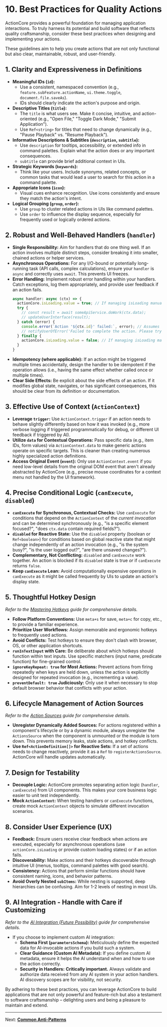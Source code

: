 # 10. Best Practices for Quality Actions

ActionCore provides a powerful foundation for managing application interactions. To truly harness its potential and build software that reflects quality craftsmanship, consider these best practices when designing and implementing your actions.

These guidelines aim to help you create actions that are not only functional but also clear, maintainable, robust, and user-friendly.

## 1. Clarity and Expressiveness in Definitions

*   **Meaningful IDs (`id`):**
    *   Use a consistent, namespaced convention (e.g., `feature.subFeature.actionName`, `ui.theme.toggle`, `document.file.saveAs`).
    *   IDs should clearly indicate the action's purpose and origin.
*   **Descriptive Titles (`title`):**
    *   The `title` is what users see. Make it concise, intuitive, and action-oriented (e.g., "Open File," "Toggle Dark Mode," "Submit Application").
    *   Use `Ref<string>` for titles that need to change dynamically (e.g., "Pause Playback" vs. "Resume Playback").
*   **Informative Descriptions & Subtitles (`description`, `subtitle`):**
    *   Use `description` for tooltips, accessibility, or extended info in command palettes. Explain what the action does or any important consequences.
    *   `subtitle` can provide brief additional context in UIs.
*   **Strategic Keywords (`keywords`):**
    *   Think like your users. Include synonyms, related concepts, or common tasks that would lead a user to search for this action in a command palette.
*   **Appropriate Icons (`icon`):**
    *   Visual cues enhance recognition. Use icons consistently and ensure they match the action's intent.
*   **Logical Grouping (`group`, `order`):**
    *   Use `group` to cluster related actions in UIs like command palettes.
    *   Use `order` to influence the display sequence, especially for frequently used or logically ordered actions.

## 2. Robust and Well-Behaved Handlers (`handler`)

*   **Single Responsibility:** Aim for handlers that do one thing well. If an action involves multiple distinct steps, consider breaking it into smaller, chained actions or helper services.
*   **Asynchronous Operations:** For any I/O-bound or potentially long-running task (API calls, complex calculations), ensure your `handler` is `async` and correctly uses `await`. This prevents UI freezes.
*   **Error Handling:** Implement robust error handling within your handlers. Catch exceptions, log them appropriately, and provide user feedback if an action fails.
    ```typescript
    async handler: async (ctx) => {
      actionCore.isLoading.value = true; // If managing isLoading manually for sub-steps
      try {
        // const result = await someApiService.doWork(ctx.data);
        // updateUserInterface(result);
      } catch (error) {
        console.error(`Action '${ctx.id}' failed:`, error); // Assumes id is on context, or use a known id.
        // notifyUserOfError('Failed to complete the action. Please try again.');
      } finally {
        actionCore.isLoading.value = false; // If managing isLoading manually
      }
    }
    ```
*   **Idempotency (where applicable):** If an action might be triggered multiple times accidentally, design the handler to be idempotent if the operation allows (i.e., having the same effect whether called once or multiple times).
*   **Clear Side Effects:** Be explicit about the side effects of an action. If it modifies global state, navigates, or has significant consequences, this should be clear from its definition or documentation.

## 3. Effective Use of Context (`ActionContext`)

*   **Leverage `trigger`:** Use `ActionContext.trigger` if an action needs to behave slightly differently based on how it was invoked (e.g., more verbose logging if triggered programmatically for debug, or different UI feedback if triggered by AI).
*   **Utilize `data` for Contextual Operations:** Pass specific data (e.g., item IDs, form values) via `ActionContext.data` to make generic actions operate on specific targets. This is cleaner than creating numerous highly specialized action definitions.
*   **Access Original Event (`event`):** Only use `ActionContext.event` if you need low-level details from the original DOM event that aren't already abstracted by ActionCore (e.g., precise mouse coordinates for a context menu not handled by the UI framework).

## 4. Precise Conditional Logic (`canExecute`, `disabled`)

*   **`canExecute` for Synchronous, Contextual Checks:** Use `canExecute` for conditions that depend on the `ActionContext` of the *current invocation* and can be determined synchronously (e.g., "is a specific element focused?", "does `ctx.data` contain required fields?").
*   **`disabled` for Reactive State:** Use the `disabled` property (boolean or `Ref<boolean>`) for conditions based on global reactive state that might change independently of an action invocation (e.g., "is the system busy?", "is the user logged out?", "are there unsaved changes?").
*   **Complementary, Not Conflicting:** `disabled` and `canExecute` work together. An action is blocked if its `disabled` state is true *or* if `canExecute` returns `false`.
*   **Keep `canExecute` Lean:** Avoid computationally expensive operations in `canExecute` as it might be called frequently by UIs to update an action's display state.

## 5. Thoughtful Hotkey Design

*Refer to the [Mastering Hotkeys](./04-hotkeys.md) guide for comprehensive details.*
*   **Follow Platform Conventions:** Use `meta+s` for save, `meta+c` for copy, etc., to provide a familiar experience.
*   **Prioritize User Workflows:** Assign memorable and ergonomic hotkeys to frequently used actions.
*   **Avoid Conflicts:** Test hotkeys to ensure they don't clash with browser, OS, or other application shortcuts.
*   **`runInTextInput` with Care:** Be deliberate about which hotkeys should function within text inputs. Use specific matchers (input name, predicate function) for fine-grained control.
*   **`ignoreKeyRepeat: true` for Most Actions:** Prevent actions from firing repeatedly when keys are held down, unless the action is explicitly designed for repeated invocation (e.g., incrementing a value).
*   **`preventDefault: true` Judiciously:** Only use it when necessary to stop default browser behavior that conflicts with your action.

## 6. Lifecycle Management of Action Sources

*Refer to the [Action Sources](./03-action-sources.md) guide for comprehensive details.*
*   **Unregister Dynamically Added Sources:** For actions registered within a component's lifecycle or by a dynamic module, always unregister the `ActionsSource` when the component is unmounted or the module is torn down. This prevents memory leaks, stale actions, and hotkey conflicts.
*   **Use `Ref<ActionDefinition[]>` for Reactive Sets:** If a set of actions needs to change reactively, provide it as a `Ref` to `registerActionsSource`. ActionCore will handle updates automatically.

## 7. Design for Testability

*   **Decouple Logic:** ActionCore promotes separating action logic (`handler`, `canExecute`) from UI components. This makes your core business logic easier to unit test independently.
*   **Mock `ActionContext`:** When testing handlers or `canExecute` functions, create mock `ActionContext` objects to simulate different invocation scenarios.

## 8. Consider User Experience (UX)

*   **Feedback:** Ensure users receive clear feedback when actions are executed, especially for asynchronous operations (use `actionCore.isLoading` or provide custom loading states) or if an action fails.
*   **Discoverability:** Make actions and their hotkeys discoverable through intuitive UI (menus, tooltips, command palettes with good search).
*   **Consistency:** Actions that perform similar functions should have consistent naming, icons, and behavior patterns.
*   **Avoid Overly Nested `subItems`:** While nesting is supported, deep hierarchies can be confusing. Aim for 1-2 levels of nesting in most UIs.

## 9. AI Integration - Handle with Care if Customizing

*Refer to the [AI Integration (Future Possibility)](./08-ai-integration.md) guide for comprehensive details.*
*   If you choose to implement custom AI integration:
    *   **Schema First (`parametersSchema`):** Meticulously define the expected data for AI-invocable actions if you build such a system.
    *   **Clear Guidance (Custom AI Metadata):** If you define custom AI metadata, ensure it helps the AI understand when and how to use the action correctly.
    *   **Security in Handlers:** **Critically important.** Always validate and authorize data received from any AI system in your action handlers. AI discovery scopes are for visibility, not security.

By adhering to these best practices, you can leverage ActionCore to build applications that are not only powerful and feature-rich but also a testament to software craftsmanship – delighting users and being a pleasure to maintain and extend.

---

Next: [**Common Anti-Patterns**](./11-anti-patterns.md)
